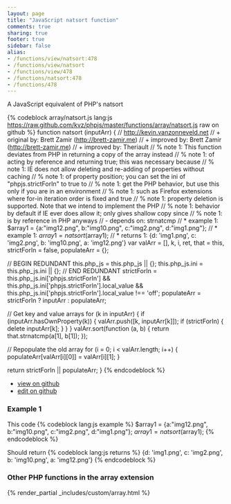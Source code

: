 ```yaml
---
layout: page
title: "JavaScript natsort function"
comments: true
sharing: true
footer: true
sidebar: false
alias:
- /functions/view/natsort:478
- /functions/view/natsort
- /functions/view/478
- /functions/natsort:478
- /functions/478
---
```

<!-- Generated by Rakefile:build -->
A JavaScript equivalent of PHP's natsort

{% codeblock array/natsort.js lang:js https://raw.github.com/kvz/phpjs/master/functions/array/natsort.js raw on github %}
function natsort (inputArr) {
  // http://kevin.vanzonneveld.net
  // +   original by: Brett Zamir (http://brett-zamir.me)
  // +   improved by: Brett Zamir (http://brett-zamir.me)
  // +   improved by: Theriault
  // %        note 1: This function deviates from PHP in returning a copy of the array instead
  // %        note 1: of acting by reference and returning true; this was necessary because
  // %        note 1: IE does not allow deleting and re-adding of properties without caching
  // %        note 1: of property position; you can set the ini of "phpjs.strictForIn" to true to
  // %        note 1: get the PHP behavior, but use this only if you are in an environment
  // %        note 1: such as Firefox extensions where for-in iteration order is fixed and true
  // %        note 1: property deletion is supported. Note that we intend to implement the PHP
  // %        note 1: behavior by default if IE ever does allow it; only gives shallow copy since
  // %        note 1: is by reference in PHP anyways
  // -    depends on: strnatcmp
  // *     example 1: $array1 = {a:"img12.png", b:"img10.png", c:"img2.png", d:"img1.png"};
  // *     example 1: $array1 = natsort($array1);
  // *     returns 1: {d: 'img1.png', c: 'img2.png', b: 'img10.png', a: 'img12.png'}
  var valArr = [],
    k, i, ret, that = this,
    strictForIn = false,
    populateArr = {};

  // BEGIN REDUNDANT
  this.php_js = this.php_js || {};
  this.php_js.ini = this.php_js.ini || {};
  // END REDUNDANT
  strictForIn = this.php_js.ini['phpjs.strictForIn'] && this.php_js.ini['phpjs.strictForIn'].local_value && this.php_js.ini['phpjs.strictForIn'].local_value !== 'off';
  populateArr = strictForIn ? inputArr : populateArr;

  // Get key and value arrays
  for (k in inputArr) {
    if (inputArr.hasOwnProperty(k)) {
      valArr.push([k, inputArr[k]]);
      if (strictForIn) {
        delete inputArr[k];
      }
    }
  }
  valArr.sort(function (a, b) {
    return that.strnatcmp(a[1], b[1]);
  });

  // Repopulate the old array
  for (i = 0; i < valArr.length; i++) {
    populateArr[valArr[i][0]] = valArr[i][1];
  }

  return strictForIn || populateArr;
}
{% endcodeblock %}

 - [view on github](https://github.com/kvz/phpjs/blob/master/functions/array/natsort.js)
 - [edit on github](https://github.com/kvz/phpjs/edit/master/functions/array/natsort.js)

### Example 1
This code
{% codeblock lang:js example %}
$array1 = {a:"img12.png", b:"img10.png", c:"img2.png", d:"img1.png"};
$array1 = natsort($array1);
{% endcodeblock %}

Should return
{% codeblock lang:js returns %}
{d: 'img1.png', c: 'img2.png', b: 'img10.png', a: 'img12.png'}
{% endcodeblock %}


### Other PHP functions in the array extension
{% render_partial _includes/custom/array.html %}
